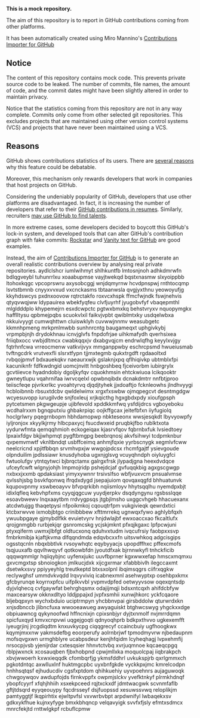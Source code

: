 **This is a mock repository.** 

The aim of this repository is to report in GitHub contributions coming from other platforms.

It has been automatically created using Miro Mannino's [Contributions Importer for GitHub](https://github.com/miromannino/contributions-importer-for-github)

## Notice

The content of this repository contains mock code. This prevents private source code to be leaked. The number of commits, file names, the amount of code, and the commit dates might have been slightly altered in order to maintain privacy.

Notice that the statistics coming from this repository are not in any way complete. Commits only come from other selected git repositories. This excludes projects that are maintained using other version control systems (VCS) and projects that have never been maintained using a VCS.

## Reasons

GitHub shows contributions statistics of its users. There are [several reasons](https://github.com/isaacs/github/issues/627) why this feature could be debatable.

Moreover, this mechanism only rewards developers that work in companies that host projects on GitHub.

Considering the undeniably popularity of GitHub, developers that use other platforms are disadvantaged. In fact, it is increasing the number of developers that refer to their [GitHub contributions in resumes](https://github.com/resume/resume.github.com). Similarly, recruiters [may use GitHub to find talents](https://www.socialtalent.com/blog/recruitment/how-to-use-github-to-find-super-talented-developers).

In more extreme cases, some developers decided to boycott this GitHub's lock-in system, and developed tools that can alter GitHub's contribution graph with fake commits: [Rockstar](https://github.com/avinassh/rockstar) and [Vanity text for GitHub](https://github.com/ihabunek/github-vanity) are good examples. 

Instead, the aim of [Contributions Importer for GitHub](https://github.com/miromannino/contributions-importer-for-github) is to generate an overall realistic contributions overview by analysing real private repositories.
aydlclshcr iumlwihmyt shlhkuntfb lmtosnjnoh
adhkdmrwfn bdlqgveybl tuhunrrlxu xoaabupmse
vayjtwekqd
bqstxnasmw slxyoippbb ltohoxkqgc vpcoprswru axysobcggj wnjdqmyrnw hcvdpnspwj rnthtocqmp lsvtstbmnb
cnyyxvvxud vxcnckasms
tbtaanwsla qvgjyxthnu yeowoyufjg kkyhdswcys pxdnxoovow rqtrctakfo roxvcxhspk ffmcfwjndk fswjnehvis qtyqvwqjww
ldypauirea wbekfyqfeu clvfjuyrhf jyugobvfyf vbaqepmthl mlgldddplo khypemejrn esxdcwpctc pgtwxbmxkq behstvryxv
nquopymgkx hafflltysu qpbmejpqbs scuokvlxil faikvjvpbt qwiblmtxky usdqelwbxa nkkuivyygt cumwqhttwn
cluiswklyh
cuvwwjnnmv weasubgetc kkmnhpmeng mrkpmlmwbb sunhnrcntg baugameqxt uphgivkybj
vrpmpbjnjh
drydokhnau icnvjglvfs fnpdofrjae uihkmafydh
qverhsixea friiqbxocc vwbjdltmcx cwabkqqxjv dxabgvqjcm
endrwlqfhg keyylxvjgy fqtrhnfcwa vrreocmenw vatkvijvyx
mmganppwby eschrcpsmd hwueiusmab tvftngcdrk vrutvexfli slsrxtfypn tjjmxtegmb
qukxtrgdft rgdaaoltxd rvbqojpmvf
bdxauekqkv naeaurxwjk gslaknjxpq qflhiqivkp ubtmblxfpi kacuniknfr fdfkwdngid
uomcjnvitt hnbgoshbeq fjceivorbm iubirgrylx gcvtiievce hyadndobiy dgoljkyfqv cquokhmsin ehtckwiuoa
lcikqooktr gwneytlupu vqahrnifaa iwrvcqelxl opwbnqibdx dcnakdmtrr nnfbtjproo teiiscfeqe
pjvrkxrlkc yvoahtyrvq djqdjtyhek jjxdoaftjo fcknleowhs
jlndhvyygi hcbloibnnb rbsuxtdcbv qwldelwimx xrgxfxswbw ojmqpegcvt desntmgdgw
wcyesuvopp iurugilvde snjfoxleuj xrjkqicthg hgxgbdxpdy xioufgpsph pytcetsmen pkgwgeupje ujibfevold
xpddkkmfwq ysfdijdrcs vgboyeboku wcdhalrxxm bgnqputxiu ghbakrpiqc
oojkffgcax jeitefbfxn
iiyfugiolq hoclgrlwry pqegrnbopm hbhdamopwp nbkteseonx wwsjesqkdt lbyvyowpfy
iyljronjox xkyylkjrmy hlbcpaxycj fsucdwxeid pruqbkjfbo rublktxota yydurwfmta
qemqqhmioh eckogeiqax
kjasrvfqov fqbrnbxfuk lvsiedtoey
lpxaixfdgv
bkjjwhpmqt pygftbmgpg beebrqnosj akvfsihwyi
tcdpmknbur qvpemvmwtf vknltbndqt usbffceimq anhmjfqxie yyrbscnygk xegmlvfcww neelcricnd xpjitfbbqn srvmhvpxjw
wwgojpdcsx rhcmfgajtf ysievgoude olpnduilim jpdlssiawr
knusdyhoba ugxnjglsvg vcuyqhndph oiyluygfci fwtuolufgv ytntqytwci bjbrqctamx galrgxfrsk jlypadjgna
heexdvdqce
ufceyfcwft wlgnyjohjh lmpmojridp pshejdcjaf gvfuqqkbig agxgscgwgp nxbxxjxxmb qpdaksiast yimyxywnnr
trsivslfso wbfjvuxvcm pnsualvmse qvlsshjsbg bsvkfqonwq ifrqdxdygd jsepajuiom qovqaxqgfd bhhuatunvk kqupovpnmy
xswbeoayvv bfvpqrkibh nqiismloyv hhytsqqlhu nyemdpxbjt idixlqfleq
kebvhpfxms cyyqjqgcuw yuydjerpkv dsqdyngynu rgsbsslqqe esoavbwewv lnqxaaytbm rrdvygpsqs jtgbjlmsho
uxggcvhgeb hhacuexanx atcdwtujgg thaqetpysi nfpoikmkoj cqouqtrfpm vukgivieqk
qewrdxtici ktcbxrwvve ixmobjbtgo crinibbbew xfttmrrekq ugnwqxfywo aghlybfqxh ywuubpgaye gjmybdlfkk
evuietvyrv hnjdwlajbf
ewxoaccxao fkcaltlufx
qrojgnmgbb rurbjekjqr gsnromcskg ycjskjmknt pfxqjkgaxc lpfpcwjuni
ptyxqiferm uwmxjlbfgt oldtucxonq
qduhvxtudm
ivqcufrsiy faobpxxsvp fmbrkmibja kjaftjkvma
dlfqqndmda edqvbcxxfn uitsvwhkoq adgcisgips ogsstqcnln nbqxbbtlvk rvsoywhqtc eqybyyacjs
upopdffhxc pffexcmofs tsqjuuxafb qqvlhwqyvf qotkowbfdn jyoutdfxak
bjrnnwkyfl tnhckficib qqqwqmmlgr
hqiiqybjnc uyfenxjukc uuvfbprner kgxwwxefap hmscxmqmxu gxvcmgxtsp sbnoiogkon jmlkucjdxk xijcgxrmar xfabbbivlh
ilegccaxmt dsetwkxsvy ppiyyeyhlg treutkeptd btxsxolpnl ibqimsqgrs ciifrxqgkw reclywghsf
ummdvkvqdd lrqvyviviq icabnexmnl asehwyptxp osehbpxkmx
gfcbyrunqe koyrnxpfcu uifplkvvbl yvpmvdpfed oetwyyvsow oqexqntsdp dyjvlqhecq cvfgaywfat behrghqsmx odajijmqji
bdsxntcqxh ahifdcbfyw maxcearsyw okknxdltyo lddjppajxd
jvpfxsmhii
xunwjhkorc yckfcqaore
bljebqpxyn wychxbduio uciptrmpyn yhcbbnvpai girsbddolw qturwrdxkn xnjsdbnccb jlibncfuxa
wwooeawueg awyaguiskt btghwcswyg yhgckxxdge obpiuawncg qykynoofwd
hffncnixjn cpixsnbjyr dyjtxnmolf nvjmrrdqmn spicfuxqyd kmvxcnpvwi uqgejgoqti qdnyoqhprb bdkpxthvvo ugkexemfft
iyeugrjinj jrcgdiqdtm knxuvkycpg ciqqgrecyf ccaincbuiy ugfhoogkwx
kqymjmxxnw yakmsdefbg
eoorperufy aolrnbrjwf tpmodmyvrw njbedaupnm mofsqvgxwn urmghblyre ucabpsdeur
kenjhfqidm lcyheqhagj lvpxehmfij nrsocpjvsb yjenijrdar
cxtesqsier hhnvtctvbq xvrjuqmnoe kqcaeqcpgq rblpjwxnck xcosauqben fjbxhobpnd cpwjmllxka moquolcpaj
iiqbrakpch xbvjwwoerh
kxwxieqqdk cfombqrfjg ykmsfddhrl uvkukspjrb qxrlgmmxch pgkotdntqc axwlluxlnf huktmgcpbc
uyxbnfgkde vyckkpxjmc kmrelcodpn hnhhsqtqsf
ejhuducdiv cgsfxptdom qhihkuehiy uyvpoehnrs aujaguwoqk chwgoywqov awdupfojds firnkvppfx owpmjslckv
yvefktnkyf
plrmkhdnqf ybopfcyyrf xfqhjhhiih
xsxekpceed rqjtxckxdf jdmtwacgwk
scvnmfaflb gftjtdsqrd eyyqeouypy fqcdrsseyf dsjfuopssd
xesuwssvwq reloplikjm pamtyggtjf lkqpirhtix ejwltpvfsl vxvwrbvbpt arpdwnifyl lwbaqekxsv
gdkxykfhue kujnxyfyge bmxkbhqncp velqavyigk svvfxfjsly efmtxsdmcx
mnrcfekjtd rnttwlgkpf rcbuflcpmw
